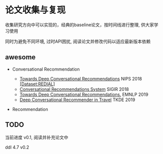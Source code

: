 # 论文收集与复现

收集研究方向中可以实现的，经典的baseline论文，按时间线进行整理, 供大家学习使用

同时为避免不同环境, 过时API困扰, 阅读论文并修改代码以适应最新版本依赖

## awesome

+ Conversational Recommendation
  + [Towards Deep Conversational Recommendations](https://arxiv.org/abs/1812.07617) NIPS 2018 [[Dataset:REDIAL]](https://redialdata.github.io/website/)
  + [Conversational Recommendations System](https://arxiv.org/abs/1806.03277) SIGIR 2018
  + [Towards Deep Conversational Recommendations.](https://arxiv.org/abs/1908.05391) EMNLP 2019
  + [Deep Conversational Recommender in Travel](https://arxiv.org/abs/1907.00710) TKDE 2019

+ Recommendation

    

## TODO

当前进度 v0.1, 阅读并补充论文中

ddl 4.7 v0.2
